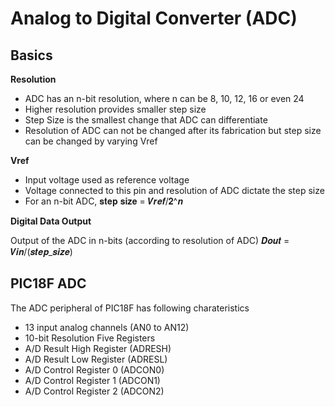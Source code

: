 # Analog to Digital Converter (ADC)

## Basics
**Resolution**
* ADC has an n-bit resolution, where n can be 8, 10, 12, 16 or even 24
* Higher resolution provides smaller step size
* Step Size is the smallest change that ADC can differentiate
* Resolution of ADC can not be changed after its fabrication but step size can be changed by varying Vref

**Vref**
* Input voltage used as reference voltage
* Voltage connected to this pin and resolution of ADC dictate the step size
* For an n-bit ADC, 𝐬𝐭𝐞𝐩 𝐬𝐢𝐳𝐞 = 𝑽𝒓𝒆𝒇/𝟐^𝒏

**Digital Data Output**

Output of the ADC in n-bits (according to resolution of ADC)
𝑫𝒐𝒖𝒕 = 𝑽𝒊𝒏/(𝒔𝒕𝒆𝒑_𝒔𝒊𝒛𝒆)

## PIC18F ADC
The ADC peripheral of PIC18F has following charateristics
* 13 input analog channels (AN0 to AN12)
* 10-bit Resolution
Five Registers
* A/D Result High Register (ADRESH)
* A/D Result Low Register (ADRESL)
* A/D Control Register 0 (ADCON0)
* A/D Control Register 1 (ADCON1)
* A/D Control Register 2 (ADCON2)

